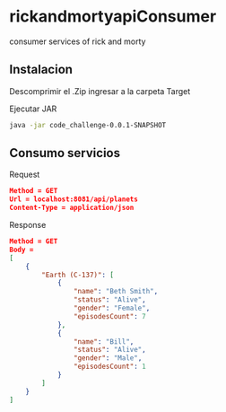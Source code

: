 # rickandmortyapiConsumer
consumer services of rick and morty

## Instalacion

Descomprimir el .Zip ingresar a la carpeta Target 

Ejecutar JAR

```bash
java -jar code_challenge-0.0.1-SNAPSHOT
```

## Consumo servicios 

Request

```json
Method = GET
Url = localhost:8081/api/planets
Content-Type = application/json

```

Response 


```json
Method = GET
Body = 
[
    {
        "Earth (C-137)": [
            {
                "name": "Beth Smith",
                "status": "Alive",
                "gender": "Female",
                "episodesCount": 7
            },
            {
                "name": "Bill",
                "status": "Alive",
                "gender": "Male",
                "episodesCount": 1
            }
        ]
    }
]

```





